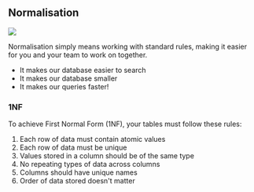 ## Normalisation

![](./img/normal.jpg)

Normalisation simply means working with standard rules, making it easier for you and your team to work on together.

- It makes our database easier to search
- It makes our database smaller
- It makes our queries faster!


### 1NF

To achieve First Normal Form (1NF), your tables must follow these rules:

1. Each row of data must contain atomic values
2. Each row of data must be unique
3. Values stored in a column should be of the same type
4. No repeating types of data across columns
5. Columns should have unique names
6. Order of data stored doesn't matter
